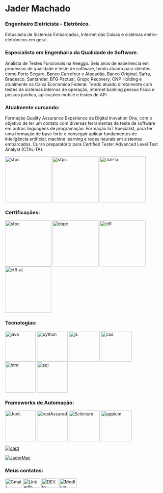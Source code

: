 # Jader Machado
### Engenheiro Eletricista - Eletrônico.
Entusiasta de Sistemas Embarcados, Internet das Coisas e sistemas eletro-eletrônicos em geral.
### Especialista em Engenharia da Qualidade de Software.
Analista de Testes Funcionais na Keeggo.
Seis anos de experiencia em processos de qualidade e teste de software, tendo atuado para clientes como Porto Seguro, Banco Carrefour e Atacadão, 
Banco Original, Safra, Bradesco, Santander, BTG Pactual, Grupo Recovery, CNP Holding e atualmente na Caixa Economica Federal.
Tendo atuado diretamente com testes de sistemas internos de operação, internet banking pessoa fisica e pessoa juridica, aplicações mobile e testes
de API.
### Atualmente cursando:
Formação Quality Assurance Experience da Digital Inovation One, com o objetivo de ter um contato com diversas ferramentas de teste de software em outras linguagens de programação.
Formação IoT Specialist, para ter uma formação de base forte e conseguir aplicar fundamentos de inteligência artificial, machine learning e redes neurais em sistemas embarcados.
Curso preparatório para Certified Tester Advanced Level Test Analyst (CTAL-TA).
<div>
   <a target='_blank'>
      <img align="center" alt="sfpc" height="150" width="150" src="https://hermes.dio.me/tracks/46ac522b-ff3e-4f73-b473-cfe634c26dac.png">
   </a>
   <a target='_blank'>
      <img align="center" alt="sfpc" height="150" width="150" src="https://hermes.dio.me/tracks/b963115b-65fc-470b-b87b-e988251b8a21.png">
   </a>
      <a target='_blank'>
      <img align="center" alt="ctal-ta" height="150" width="150" src="https://atsqa.org/assets/images/badges/CTAL-TA-badge.png">
   </a>
</div>

### Certificações:
<div>
   <a target='_blank'>
      <img align="center" alt="sfpc" height="150" width="150" src="https://cdn.shopify.com/s/files/1/0299/9215/7283/files/Scrum-Foundation-Professional-Certificate-SFPC_-2021_1_480x480.png?v=1631898363">
   </a>
      <a target='_blank'>
      <img align="center" alt="dopc" height="150" width="150" src="https://certiprof.com/cdn/shop/files/CertiProf-DevOps-Essentials-Certified.webp?v=1697574263&width=580">
   </a>
   <a target='_blank'>
      <img align="center" alt="ctfl" height="150" width="150" src="https://atsqa.org/assets/images/badges/CTFL-badge.png">
   </a>
   <a target='_blank'>
      <img align="center" alt="ctfl-at" height="150" width="150" src="https://atsqa.org/assets/images/badges/CTFL-AT-badge.png">
   </a> 
</div>

### Tecnologias:
<div>
   <a target='_blank'>
      <img align="center" alt="java" height="100" width="100" src="https://cdn.jsdelivr.net/gh/devicons/devicon@latest/icons/java/java-original-wordmark.svg">
   </a>
   <a target='_blank'>
      <img align="center" alt="python" height="100" width="100" src="https://cdn.jsdelivr.net/gh/devicons/devicon@latest/icons/python/python-original-wordmark.svg">
   </a>     
   <a target='_blank'>
      <img align="center" alt="js" height="100" width="100" src="https://cdn.jsdelivr.net/gh/devicons/devicon@latest/icons/javascript/javascript-original.svg" />
   </a>  
   <a target='_blank'>
      <img align="center" alt="css" height="100" width="100" src="https://cdn.jsdelivr.net/gh/devicons/devicon@latest/icons/css3/css3-original.svg"  />
   </a> 
      <a target='_blank'>
      <img align="center" alt="html" height="100" width="100" src="https://cdn.jsdelivr.net/gh/devicons/devicon@latest/icons/html5/html5-original.svg" />
   </a> 
   <a target='_blank'>
      <img align="center" alt="sql" height="100" width="100" src="https://cdn.jsdelivr.net/gh/devicons/devicon@latest/icons/mysql/mysql-original-wordmark.svg"  />
   </a>       
</div>

### Frameworks de Automação:
<div>
       </a>
     <a target='_blank'>
      <img align="center" alt="Junit" height="100" width="100" src="https://cdn.jsdelivr.net/gh/devicons/devicon@latest/icons/junit/junit-original-wordmark.svg">
   </a>
       </a>
     <a target='_blank'>
      <img align="center" alt="restAssured" height="100" width="100" src="https://avatars.githubusercontent.com/u/19369327?s=200&v=4">
   </a>
    </a>
     <a target='_blank'>
      <img align="center" alt="Selenium" height="100" width="100" src="https://cdn.jsdelivr.net/gh/devicons/devicon@latest/icons/selenium/selenium-original.svg">
   </a>   
       </a>
     <a target='_blank'>
      <img align="center" alt="appium" height="100" width="100" src="https://miro.medium.com/v2/resize:fit:1100/format:webp/1*XP-oUbM-zMZ-t5cwBbGhLg.png">
   </a>           
</div>

[![card](https://github-readme-stats.vercel.app/api?username=JaderMac&theme=tokyonight)](https://github.com/JaderMac/)

[![JaderMac](https://github-readme-stats.vercel.app/api/top-langs/?username=JaderMac&hide=html&layout=compact&theme=tokyonight)](https://github.com/JaderMac/)

### Meus contatos:
<div> 
   <a target='_blank' href="mailto:jdermachado@gmail.com">
      <img align="center" alt="Gmail" height="30" width="55" src="https://img.shields.io/badge/Gmail-D14836?style=for-the-badge&logo=gmail&logoColor=white">
   </a>
   <a target='_blank' href="https://www.linkedin.com/in/omachadojader/">
       <img align="center" alt="LinkedIn" height="30" width="55" src="https://img.shields.io/badge/LinkedIn-0077B5?style=for-the-badge&logo=linkedin&logoColor=white"> 
   </a>
   <a target='_blank' href="https://dev.to/thejadaum">
      <img align="center" alt="DEV.to" height="30" width="55" src="https://img.shields.io/badge/dev.to-0A0A0A?style=for-the-badge&logo=devdotto&logoColor=white"> 
   </a>
   <a target='_blank' href="https://medium.com/@omachadojader">
      <img align="center" alt="Medium" height="30" width="55" src="https://img.shields.io/badge/Medium-12100E?style=for-the-badge&logo=medium&logoColor=white">
   </a>
</div>




